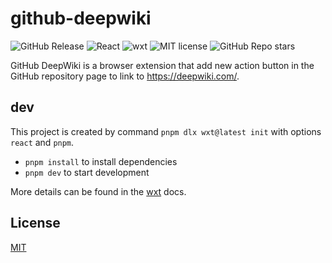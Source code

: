 # github-deepwiki

![GitHub Release](https://img.shields.io/github/v/release/tomowang/github-deepwiki)
![React](https://img.shields.io/badge/Made_with-React-blue)
![wxt](https://img.shields.io/badge/Made_with-wxt-green)
![MIT license](https://img.shields.io/github/license/tomowang/github-deepwiki)
![GitHub Repo stars](https://img.shields.io/github/stars/tomowang/github-deepwiki)

GitHub DeepWiki is a browser extension that add new action button in the GitHub
repository page to link to <https://deepwiki.com/>.

## dev

This project is created by command `pnpm dlx wxt@latest init`
with options `react` and `pnpm`.

-   `pnpm install` to install dependencies
-   `pnpm dev` to start development

More details can be found in the [wxt](https://wxt.dev/guide/essentials/project-structure.html) docs.

## License

[MIT](./LICENSE)
